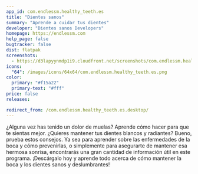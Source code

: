 ```yaml
---
app_id: com.endlessm.healthy_teeth.es
title: "Dientes sanos"
summary: "Aprende a cuidar tus dientes"
developer: "Dientes sanos Developers"
homepage: https://endlessm.com
help_page: false
bugtracker: false
dist: flatpak
screenshots:
  - https://d3lapyynmdp1i9.cloudfront.net/screenshots/com.endlessm.healthy_teeth.es/C/com.endlessm.healthy_teeth.es-screenshot1.jpg
icons:
  "64": /images/icons/64x64/com.endlessm.healthy_teeth.es.png
color:
  primary: "#f15a22"
  primary-text: "#fff"
price: false
releases:

redirect_from: /com.endlessm.healthy_teeth.es.desktop/
---
```


<p>¿Alguna vez has tenido un dolor de muelas? Aprende cómo hacer para que te sientas mejor. ¿Quieres mantener tus dientes blancos y radiantes? Bueno, prueba estos consejos. Ya sea para aprender sobre las enfermedades de la boca y cómo prevenirlas, o simplemente para asegurarte de mantener esa hermosa sonrisa, encontrarás una gran cantidad de información útil en este programa. ¡Descárgalo hoy y aprende todo acerca de cómo mantener la boca y los dientes sanos y deslumbrantes!</p>